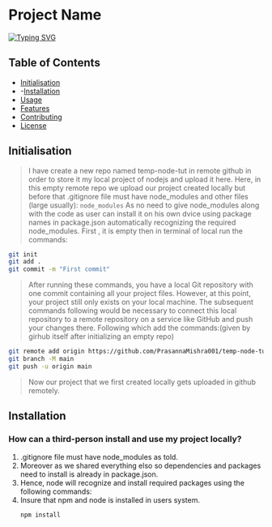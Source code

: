 # Project Name
[![Typing SVG](https://readme-typing-svg.herokuapp.com?font=Kanit&weight=500&size=30&pause=1000&color=94F7D8&width=435&lines=Node.js+Test+-+Sharing+the+Code)](https://git.io/typing-svg)

## Table of Contents

- [Initialisation](#initialisation)
- -[Installation](#installation)
- [Usage](#usage)
- [Features](#features)
- [Contributing](#contributing)
- [License](#license)

## Initialisation

> I have create a new repo named temp-node-tut in remote github in order to store it my local project of nodejs and upload it here.
> Here, in this empty remote repo we upload our project created locally but before that  .gitignore file must have node_modules and other files (large usually):
     ```
     node_modules
     ```
> As no need to give node_modules along with the code as user can install it on his own dvice using package names in package.json automatically recognizing the required node_modules.
> First , it is empty then in terminal of local run the commands:
```bash
git init
git add .
git commit -m "First commit"
```
> After running these commands, you have a local Git repository with one commit containing all your project files.
However, at this point, your project still only exists on your local machine. The subsequent commands following
would be necessary to connect this local repository to a remote repository on a service like GitHub and push your changes there.
> Following which add the commands:(given by girhub itself after initializing an empty repo)
```bash
git remote add origin https://github.com/PrasannaMishra001/temp-node-tut.git
git branch -M main
git push -u origin main
```
> Now our project that we first created locally gets uploaded in github remotely.

## Installation 
### How can a third-person install and use my project locally? 
1. .gitignore file must have node_modules as told.
2. Moreover as we shared everything elso so dependencies and packages need to install is already in package.json.
3. Hence, node will recognize and install required packages using the following commands:
4. Insure that npm and node is installed in users system.
   ```bash
   npm install
   ```
